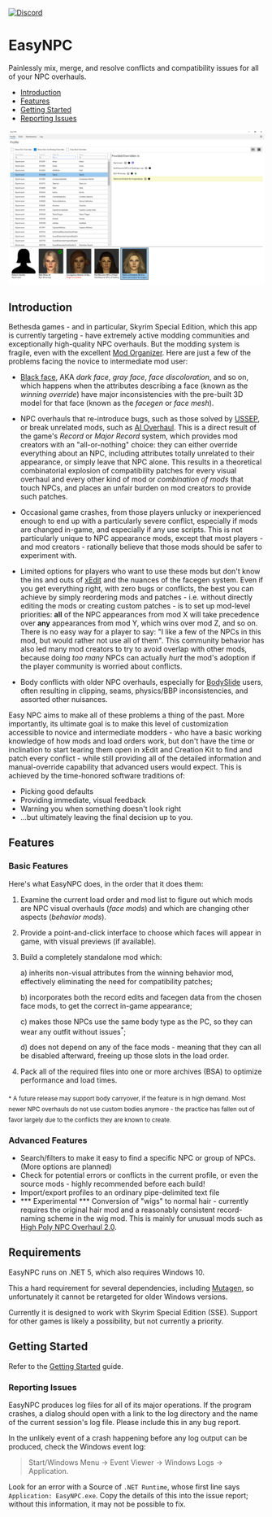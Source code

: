 [![Discord](https://discordapp.com/api/guilds/866079527256195112/widget.png)](https://discord.gg/E4a6XfRvHe)

# EasyNPC

Painlessly mix, merge, and resolve conflicts and compatibility issues for all of your NPC overhauls.

- [Introduction](#Introduction)
- [Features](#Features)
- [Getting Started](#Getting-Started)
- [Reporting Issues](#Reporting-Issues)

![Screenshot](Docs/images/profile.png)

## Introduction

Bethesda games - and in particular, Skyrim Special Edition, which this app is currently targeting - have extremely active modding communities and exceptionally high-quality NPC overhauls. But the modding system is fragile, even with the excellent [Mod Organizer](https://github.com/ModOrganizer2/modorganizer). Here are just a few of the problems facing the novice to intermediate mod user:

- [Black face](https://forums.nexusmods.com/index.php?/topic/5219960-weird-skin-colourhead-mismatching/), AKA _dark face_, _gray face_, _face discoloration_, and so on, which happens when the attributes describing a face (known as the _winning override_) have major inconsistencies with the pre-built 3D model for that face (known as the _facegen_ or _face mesh_).

- NPC overhauls that re-introduce bugs, such as those solved by [USSEP](https://www.nexusmods.com/skyrimspecialedition/mods/266/), or break unrelated mods, such as [AI Overhaul](https://www.nexusmods.com/skyrimspecialedition/mods/21654). This is a direct result of the game's _Record_ or _Major Record_ system, which provides mod creators with an "all-or-nothing" choice: they can either override everything about an NPC, including attributes totally unrelated to their appearance, or simply leave that NPC alone. This results in a theoretical combinatorial explosion of compatibility patches for every visual overhaul and every other kind of mod or _combination of mods_ that touch NPCs, and places an unfair burden on mod creators to provide such patches.

- Occasional game crashes, from those players unlucky or inexperienced enough to end up with a particularly severe conflict, especially if mods are changed in-game, and especially if any use scripts. This is not particularly unique to NPC appearance mods, except that most players - and mod creators - rationally believe that those mods should be safer to experiment with.

- Limited options for players who want to use these mods but don't know the ins and outs of [xEdit](https://github.com/TES5Edit/TES5Edit) and the nuances of the facegen system. Even if you get everything right, with zero bugs or conflicts, the best you can achieve by simply reordering mods and patches - i.e. without directly editing the mods or creating custom patches - is to set up mod-level priorities: **all** of the NPC appearances from mod X will take precedence over **any** appearances from mod Y, which wins over mod Z, and so on. There is no easy way for a player to say: "I like a few of the NPCs in this mod, but would rather not use all of them". This community behavior has also led many mod creators to try to avoid overlap with other mods, because doing _too many_ NPCs can actually _hurt_ the mod's adoption if the player community is worried about conflicts.

- Body conflicts with older NPC overhauls, especially for [BodySlide](https://github.com/ousnius/BodySlide-and-Outfit-Studio) users, often resulting in clipping, seams, physics/BBP inconsistencies, and assorted other nuisances.

Easy NPC aims to make all of these problems a thing of the past. More importantly, its ultimate goal is to make this level of customization accessible to novice and intermediate modders - who have a basic working knowledge of how mods and load orders work, but don't have the time or inclination to start tearing them open in xEdit and Creation Kit to find and patch every conflict - while still providing all of the detailed information and manual-override capability that advanced users would expect. This is achieved by the time-honored software traditions of:

- Picking good defaults
- Providing immediate, visual feedback
- Warning you when something doesn't look right
- ...but ultimately leaving the final decision up to you.

## Features

### Basic Features

Here's what EasyNPC does, in the order that it does them:

1. Examine the current load order and mod list to figure out which mods are NPC visual overhauls (_face mods_) and which are changing other aspects (_behavior mods_).
 
2. Provide a point-and-click interface to choose which faces will appear in game, with visual previews (if available).

3. Build a completely standalone mod which:  

    a) inherits non-visual attributes from the winning behavior mod, effectively eliminating the need for compatibility patches;  

    b) incorporates both the record edits and facegen data from the chosen face mods, to get the correct in-game appearance;

    c) makes those NPCs use the same body type as the PC, so they can wear any outfit without issues<sup>*</sup>;

    d) does not depend on any of the face mods - meaning that they can all be disabled afterward, freeing up those slots in the load order.

4. Pack all of the required files into one or more archives (BSA) to optimize performance and load times.

<sub>* A future release may support body carryover, if the feature is in high demand. Most newer NPC overhauls do not use custom bodies anymore - the practice has fallen out of favor largely due to the conflicts they are known to create.</sub>

### Advanced Features

- Search/filters to make it easy to find a specific NPC or group of NPCs. (More options are planned)
- Check for potential errors or conflicts in the current profile, or even the source mods - highly recommended before each build!
- Import/export profiles to an ordinary pipe-delimited text file
- *** Experimental *** Conversion of "wigs" to normal hair - currently requires the original hair mod and a reasonably consistent record-naming scheme in the wig mod. This is mainly for unusual mods such as [High Poly NPC Overhaul 2.0](https://www.nexusmods.com/skyrimspecialedition/mods/44155).

## Requirements

EasyNPC runs on .NET 5, which also requires Windows 10.

This a hard requirement for several dependencies, including [Mutagen](https://github.com/Mutagen-Modding/Mutagen), so unfortunately it cannot be retargeted for older Windows versions.

Currently it is designed to work with Skyrim Special Edition (SSE). Support for other games is likely a possibility, but not currently a priority.

## Getting Started

Refer to the [Getting Started](Docs/getting-started.md) guide.

### Reporting Issues

EasyNPC produces log files for all of its major operations. If the program crashes, a dialog should open with a link to the log directory and the name of the current session's log file. Please include this in any bug report.

In the unlikely event of a crash happening before any log output can be produced, check the Windows event log:

> Start/Windows Menu -> Event Viewer -> Windows Logs -> Application.
 
Look for an error with a Source of `.NET Runtime`, whose first line says `Application: EasyNPC.exe`. Copy the details of this into the issue report; without this information, it may not be possible to fix.